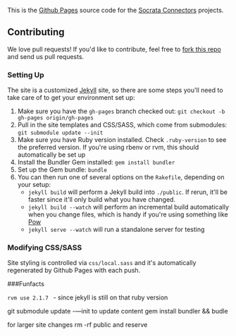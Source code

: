 This is the [Github Pages](http://pages.github.com/) source code for the [Socrata Connectors](https://socrata.github.io/connectors) projects.

## Contributing

We love pull requests! If you'd like to contribute, feel free to [fork this repo](/fork) and send us pull requests.

### Setting Up

The site is a customized [Jekyll](http://jekyllrb.com/) site, so there are some steps you'll need to take care of to get your environment set up:

1. Make sure you have the `gh-pages` branch checked out: `git checkout -b gh-pages origin/gh-pages`
2. Pull in the site templates and CSS/SASS, which come from submodules: `git submodule update --init`
3. Make sure you have Ruby version installed. Check `.ruby-version` to see the preferred version. If you're using rbenv or rvm, this should automatically be set up
4. Install the Bundler Gem installed: `gem install bundler`
5. Set up the Gem bundle: `bundle`
6. You can then run one of several options on the `Rakefile`, depending on your setup:
    - `jekyll build` will perform a Jekyll build into `./public`. If rerun, it'll be faster since it'll only build what you have changed.
    - `jekyll build --watch` will perform an incremental build automatically when you change files, which is handy if you're using something like [Pow](https://pow.cx)
    - `jekyll serve --watch` will run a standalone server for testing

### Modifying CSS/SASS

Site styling is controlled via `css/local.sass` and it's automatically regenerated by Github Pages with each push.

###Funfacts 

```rvm use 2.1.7 ``` - since jekyll is still on that ruby version 

git submodule update -—init to update content
gem install bundler && budle

for larger site changes rm -rf public and reserve  



